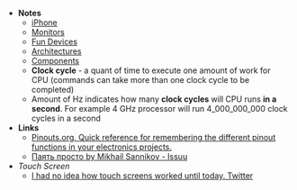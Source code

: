 - **Notes**
	- [iPhone](iPhone.md)
	- [Monitors](Monitors.md)
	- [Fun Devices](Hardware/Fun%20Devices.md)
	- [Architectures](Hardware/Architectures.md)
	- [Components](Hardware/Components.md)
	- **Clock cycle** - a quant of time to execute one amount of work for CPU (commands can take more than one clock cycle to be completed)
	- Amount of Hz indicates how many **clock cycles** will CPU runs **in a second**. For example 4 GHz processor will run 4_000_000_000 clock cycles in a second
- **Links**
	- [Pinouts.org. Quick reference for remembering the different pinout functions in your electronics projects.](https://pinouts.org/)
	- [Паять просто by Mikhail Sannikov - Issuu](https://issuu.com/atarity/docs/soldering_is_easy_rus)
- *Touch Screen*
	- [I had no idea how touch screens worked until today. Twitter](https://twitter.com/danhollick/status/1455952225239326723?s=28)